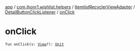 [app](../../../index.md) / [com.jhonr1.wishlist.helpers](../../index.md) / [ItemlistRecyclerViewAdapter](../index.md) / [DetailButtonClickListener](index.md) / [onClick](./on-click.md)

# onClick

`fun onClick(v: `[`View`](https://developer.android.com/reference/android/view/View.html)`?): `[`Unit`](https://kotlinlang.org/api/latest/jvm/stdlib/kotlin/-unit/index.html)